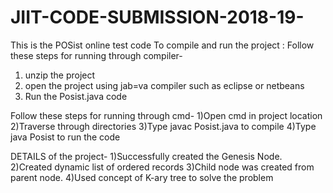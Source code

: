 # JIIT-CODE-SUBMISSION-2018-19-
This is the POSist online test code
To compile and run the project :
Follow these steps for running through compiler-
1) unzip the project
2) open the project using jab=va compiler such as eclipse or netbeans
3) Run the Posist.java code

Follow these steps for running through cmd-
1)Open cmd in project location
2)Traverse through directories
3)Type javac Posist.java to compile
4)Type java Posist to run the code

DETAILS of the project-
1)Successfully created the Genesis Node.
2)Created dynamic list of ordered records
3)Child node was created from parent node.
4)Used concept of K-ary tree to solve the problem
